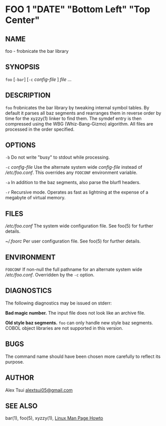 FOO 1 "DATE" "Bottom Left" "Top Center"
=======================================

NAME
----

foo - frobnicate the bar library

SYNOPSIS
--------

`foo` [`-bar`] [`-c` *config-file* ] *file* ...

DESCRIPTION
-----------

`foo` frobnicates the bar library by tweaking internal symbol tables. By
default it parses all baz segments and rearranges them in reverse order by
time for the xyzzy(1) linker to find them. The symdef entry is then compressed
using the WBG (Whiz-Bang-Gizmo) algorithm. All files are processed in the
order specified.

OPTIONS
-------

`-b`
  Do not write "busy" to stdout while processing.

`-c` *config-file*
  Use the alternate system wide *config-file* instead of */etc/foo.conf*. This
  overrides any `FOOCONF` environment variable.

`-a`
  In addition to the baz segments, also parse the blurfl headers.

`-r`
  Recursive mode. Operates as fast as lightning at the expense of a megabyte
  of virtual memory.

FILES
-----

*/etc/foo.conf*
  The system wide configuration file. See foo(5) for further details.

*~/.foorc*
  Per user configuration file. See foo(5) for further details.

ENVIRONMENT
-----------

`FOOCONF`
  If non-null the full pathname for an alternate system wide */etc/foo.conf*.
  Overridden by the `-c` option.

DIAGNOSTICS
-----------

The following diagnostics may be issued on stderr:

**Bad magic number.**
  The input file does not look like an archive file.

**Old style baz segments.**
  `foo` can only handle new style baz segments. COBOL object libraries are not
  supported in this version.

BUGS
----

The command name should have been chosen more carefully to reflect its
purpose.

AUTHOR
------

Alex Tsui <alextsui05@gmail.com>

SEE ALSO
--------

bar(1), foo(5), xyzzy(1), [Linux Man Page Howto](
http://www.schweikhardt.net/man_page_howto.html)

